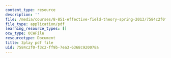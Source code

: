 ```yaml
---
content_type: resource
description: ''
file: /media/courses/8-851-effective-field-theory-spring-2013/7584c2f0f3c2ff9b7ea36368c920078a_k0vA0aTcUZA.pdf
file_type: application/pdf
learning_resource_types: []
ocw_type: OCWFile
resourcetype: Document
title: 3play pdf file
uid: 7584c2f0-f3c2-ff9b-7ea3-6368c920078a
---
```

